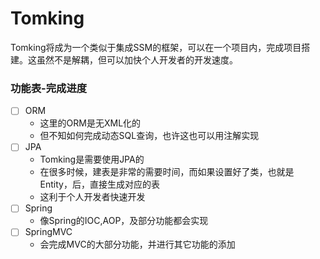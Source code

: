 # Tomking

Tomking将成为一个类似于集成SSM的框架，可以在一个项目内，完成项目搭建。这虽然不是解耦，但可以加快个人开发者的开发速度。


### 功能表-完成进度
- [  ] ORM
    * 这里的ORM是无XML化的
    * 但不知如何完成动态SQL查询，也许这也可以用注解实现
- [  ] JPA
    * Tomking是需要使用JPA的
    * 在很多时候，建表是非常的需要时间，而如果设置好了类，也就是Entity，后，直接生成对应的表
    * 这利于个人开发者快速开发
- [  ] Spring
    * 像Spring的IOC,AOP，及部分功能都会实现
- [  ] SpringMVC
    * 会完成MVC的大部分功能，并进行其它功能的添加

